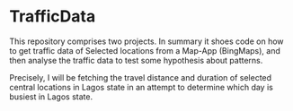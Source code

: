 # TrafficData
This repository comprises two projects. In summary it shoes code on how to get traffic data of Selected locations from a Map-App (BingMaps), and then analyse the traffic data to test some hypothesis about patterns.

Precisely, I will be fetching the travel distance and duration of selected central locations in Lagos state in an attempt to determine which day is busiest in Lagos state.
